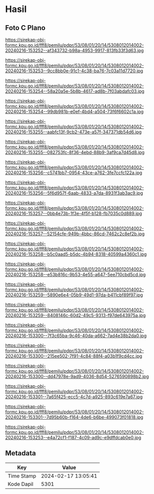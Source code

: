# Hasil

## Foto C Plano

https://sirekap-obj-formc.kpu.go.id/fff8/pemilu/pdpr/53/08/01/20/14/5308012014002-20240216-153252--af343732-b98a-4953-9917-813fb33f3d63.jpg

https://sirekap-obj-formc.kpu.go.id/fff8/pemilu/pdpr/53/08/01/20/14/5308012014002-20240216-153253--9cc8bb0e-91c1-4c38-ba76-7c03a11d7720.jpg

https://sirekap-obj-formc.kpu.go.id/fff8/pemilu/pdpr/53/08/01/20/14/5308012014002-20240216-153254--58a20a5e-5b8b-4617-ad8b-7f03abdafc03.jpg

https://sirekap-obj-formc.kpu.go.id/fff8/pemilu/pdpr/53/08/01/20/14/5308012014002-20240216-153254--99db981b-e0ef-4bd4-a504-73f6f6602c1a.jpg

https://sirekap-obj-formc.kpu.go.id/fff8/pemilu/pdpr/53/08/01/20/14/5308012014002-20240216-153255--aabfc13f-9cb2-473e-a57f-347371db54d6.jpg

https://sirekap-obj-formc.kpu.go.id/fff8/pemilu/pdpr/53/08/01/20/14/5308012014002-20240216-153255--082753fc-8f36-4ebd-88b9-3af9ca7d45d8.jpg

https://sirekap-obj-formc.kpu.go.id/fff8/pemilu/pdpr/53/08/01/20/14/5308012014002-20240216-153256--c5741bb7-0954-43ce-a762-3fe7ccfc122a.jpg

https://sirekap-obj-formc.kpu.go.id/fff8/pemilu/pdpr/53/08/01/20/14/5308012014002-20240216-153256--5f6d957f-6aab-4833-a7da-8931f3ab3ac9.jpg

https://sirekap-obj-formc.kpu.go.id/fff8/pemilu/pdpr/53/08/01/20/14/5308012014002-20240216-153257--0bb4e73b-1f3e-4f5f-b128-fb7035c0d889.jpg

https://sirekap-obj-formc.kpu.go.id/fff8/pemilu/pdpr/53/08/01/20/14/5308012014002-20240216-153257--52154cfe-949b-4bbc-86cd-7462c2c8ef2b.jpg

https://sirekap-obj-formc.kpu.go.id/fff8/pemilu/pdpr/53/08/01/20/14/5308012014002-20240216-153258--b5c0aad5-b5dc-4b94-8318-40599a4360c1.jpg

https://sirekap-obj-formc.kpu.go.id/fff8/pemilu/pdpr/53/08/01/20/14/5308012014002-20240216-153258--e53b816c-9b53-4e55-a647-5ee710cbd5cd.jpg

https://sirekap-obj-formc.kpu.go.id/fff8/pemilu/pdpr/53/08/01/20/14/5308012014002-20240216-153259--5890e6e4-05b9-49d1-97da-b411cbf89f97.jpg

https://sirekap-obj-formc.kpu.go.id/fff8/pemilu/pdpr/53/08/01/20/14/5308012014002-20240216-153259--8408146c-60d2-49c5-9313-f97de643975a.jpg

https://sirekap-obj-formc.kpu.go.id/fff8/pemilu/pdpr/53/08/01/20/14/5308012014002-20240216-153300--7f3c65ba-9c46-40da-a662-7ad4e38b2da0.jpg

https://sirekap-obj-formc.kpu.go.id/fff8/pemilu/pdpr/53/08/01/20/14/5308012014002-20240216-153300--215ee502-7f91-4c84-88f4-a03b1f9cd4cc.jpg

https://sirekap-obj-formc.kpu.go.id/fff8/pemilu/pdpr/53/08/01/20/14/5308012014002-20240216-153300--dd47978e-9ad9-4036-8d54-5276590898b2.jpg

https://sirekap-obj-formc.kpu.go.id/fff8/pemilu/pdpr/53/08/01/20/14/5308012014002-20240216-153301--7a65f425-ecc5-4c7d-a925-893c619e7a67.jpg

https://sirekap-obj-formc.kpu.go.id/fff8/pemilu/pdpr/53/08/01/20/14/5308012014002-20240216-153301--7d95b60b-f164-4de6-b6be-499073f01818.jpg

https://sirekap-obj-formc.kpu.go.id/fff8/pemilu/pdpr/53/08/01/20/14/5308012014002-20240216-153253--e4a72cf1-f187-4c09-ad9c-e9dffdcab0e0.jpg


## Metadata

| Key        | Value               |
| ---------- | ------------------- |
| Time Stamp | 2024-02-17 13:05:41 |
| Kode Dapil | 5301                |



